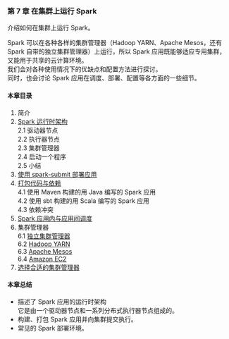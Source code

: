 ### 第 7 章	在集群上运行 Spark ###
介绍如何在集群上运行 Spark。  

Spark 可以在各种各样的集群管理器（Hadoop YARN、Apache Mesos，还有 Spark 自带的独立集群管理器）上运行，所以 Spark 应用既能够适应专用集群，又能用于共享的云计算环境。  
我们会对各种使用情况下的优缺点和配置方法进行探讨。  
同时，也会讨论 Spark 应用在调度、部署、配置等各方面的一些细节。
#### 本章目录 ####
1.	简介    
2.	[Spark 运行时架构](C2Spark运行时架构.md)    
2.1	驱动器节点   
2.2	执行器节点    
2.3	集群管理器    
2.4	启动一个程序    
2.5	小结    
3.	[使用 spark-submit 部署应用](C3使用spark-submit部署应用.md)    
4.	[打包代码与依赖](C4打包代码与依赖.md)    
4.1	使用 Maven 构建的用 Java 编写的 Spark 应用    
4.2	使用 sbt 构建的用 Scala 编写的 Spark 应用    
4.3	依赖冲突    
5.	[Spark 应用内与应用间调度](C5Spark应用内与应用间调度.md)    
6.	集群管理器    
6.1	[独立集群管理器](C61独立集群管理器.md)    
6.2	[Hadoop YARN](C62HadoopYARN.md)    
6.3	[Apache Mesos](C63ApacheMesos.md)    
6.4	[Amazon EC2](C64AmazonEC2.md)    
7.	[选择合适的集群管理器]()    
#### 本章总结 ####    
-   描述了 Spark 应用的运行时架构  
它是由一个驱动器节点和一系列分布式执行器节点组成的。
-   构建、打包 Spark 应用并向集群提交执行。
-   常见的 Spark 部署环境。